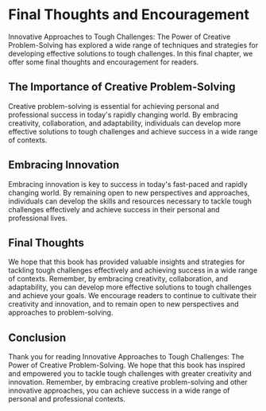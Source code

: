Final Thoughts and Encouragement
============================================

Innovative Approaches to Tough Challenges: The Power of Creative Problem-Solving has explored a wide range of techniques and strategies for developing effective solutions to tough challenges. In this final chapter, we offer some final thoughts and encouragement for readers.

The Importance of Creative Problem-Solving
------------------------------------------

Creative problem-solving is essential for achieving personal and professional success in today's rapidly changing world. By embracing creativity, collaboration, and adaptability, individuals can develop more effective solutions to tough challenges and achieve success in a wide range of contexts.

Embracing Innovation
--------------------

Embracing innovation is key to success in today's fast-paced and rapidly changing world. By remaining open to new perspectives and approaches, individuals can develop the skills and resources necessary to tackle tough challenges effectively and achieve success in their personal and professional lives.

Final Thoughts
--------------

We hope that this book has provided valuable insights and strategies for tackling tough challenges effectively and achieving success in a wide range of contexts. Remember, by embracing creativity, collaboration, and adaptability, you can develop more effective solutions to tough challenges and achieve your goals. We encourage readers to continue to cultivate their creativity and innovation, and to remain open to new perspectives and approaches to problem-solving.

Conclusion
----------

Thank you for reading Innovative Approaches to Tough Challenges: The Power of Creative Problem-Solving. We hope that this book has inspired and empowered you to tackle tough challenges with greater creativity and innovation. Remember, by embracing creative problem-solving and other innovative approaches, you can achieve success in a wide range of personal and professional contexts.
